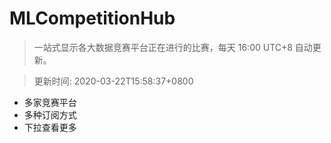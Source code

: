 # MLCompetitionHub

> 一站式显示各大数据竞赛平台正在进行的比赛，每天 16:00 UTC+8 自动更新。
  
> 更新时间: 2020-03-22T15:58:37+0800 

* 多家竞赛平台
* 多种订阅方式
* 下拉查看更多
